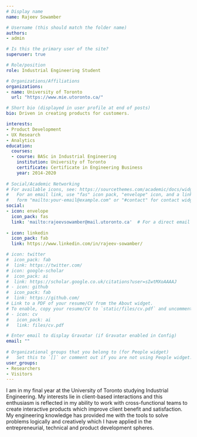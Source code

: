 ```yaml
---
# Display name
name: Rajeev Sowamber

# Username (this should match the folder name)
authors:
- admin

# Is this the primary user of the site?
superuser: true

# Role/position
role: Industrial Engineering Student

# Organizations/Affiliations
organizations:
- name: University of Toronto
  url: "https://www.mie.utoronto.ca/"

# Short bio (displayed in user profile at end of posts)
bio: Driven in creating products for customers.

interests:
- Product Development
- UX Research
- Analytics
education:
  courses:
  - course: BASc in Industrial Engineering
    institution: University of Toronto
    certificate: Certificate in Engineering Business
    year: 2014-2020
    
# Social/Academic Networking
# For available icons, see: https://sourcethemes.com/academic/docs/widgets/#icons
#   For an email link, use "fas" icon pack, "envelope" icon, and a link in the
#   form "mailto:your-email@example.com" or "#contact" for contact widget.
social:
- icon: envelope
  icon_pack: fas
  link: 'mailto:rajeevsowamber@mail.utoronto.ca'  # For a direct email link, use "mailto:test@example.org".
  
- icon: linkedin
  icon_pack: fab
  link: https://www.linkedin.com/in/rajeev-sowamber/

# icon: twitter
#  icon_pack: fab
#  link: https://twitter.com/
# icon: google-scholar
#  icon_pack: ai
#  link: https://scholar.google.co.uk/citations?user=sIwtMXoAAAAJ
# - icon: github
#  icon_pack: fab
#  link: https://github.com/
# Link to a PDF of your resume/CV from the About widget.
# To enable, copy your resume/CV to `static/files/cv.pdf` and uncomment the lines below.  
# - icon: cv
#   icon_pack: ai
#   link: files/cv.pdf

# Enter email to display Gravatar (if Gravatar enabled in Config)
email: ""
  
# Organizational groups that you belong to (for People widget)
#   Set this to `[]` or comment out if you are not using People widget.  
user_groups:
- Researchers
- Visitors
---
```


I am in my final year at the University of Toronto studying Industrial Engineering. My interests lie in client-based interactions and this enthusiasm is reflected in my ability to work with cross-functional teams to create interactive products which improve client benefit and satisfaction. My engineering knowledge has provided me with the tools to solve problems logically and creatively which I have applied in the entrepreneurial, technical and product development spheres.

